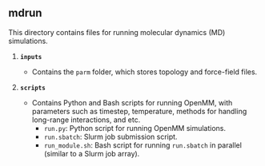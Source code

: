 ## mdrun  
This directory contains files for running molecular dynamics (MD) simulations.  

1. **`inputs`**  
   - Contains the `parm` folder, which stores topology and force-field files.  

2. **`scripts`**  
   - Contains Python and Bash scripts for running OpenMM, with parameters such as timestep, temperature, methods for handling long-range interactions, and etc.  
     - `run.py`: Python script for running OpenMM simulations.  
     - `run.sbatch`: Slurm job submission script.  
     - `run_module.sh`: Bash script for running `run.sbatch` in parallel (similar to a Slurm job array).  
